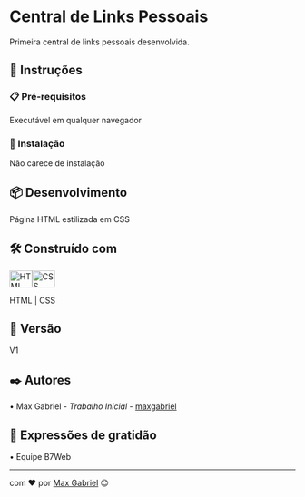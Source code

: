 # Central de Links Pessoais

Primeira central de links pessoais desenvolvida.

## 🚀 Instruções

### 📋 Pré-requisitos

Executável em qualquer navegador

### 🔧 Instalação

Não carece de instalação

## 📦 Desenvolvimento

Página HTML estilizada em CSS

## 🛠️ Construído com

<img align="center" alt="HTML" height="30" width="40" src="https://cdn.worldvectorlogo.com/logos/html-1.svg"><img align="center" alt="CSS" height="30" width="40" src="https://cdn.worldvectorlogo.com/logos/css-3.svg">

HTML | CSS

## 📌 Versão

V1

## ✒️ Autores

 • Max Gabriel - *Trabalho Inicial* - [maxgabriel](https://www.linkedin.com/in/maxgabrieldev/)

## 🎁 Expressões de gratidão

 • Equipe B7Web


---
com ❤️ por [Max Gabriel](https://github.com/maxgabrieldev) 😊